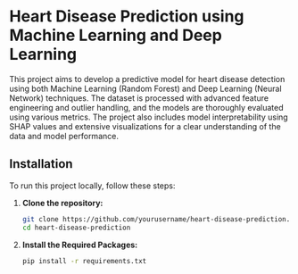 # Heart Disease Prediction using Machine Learning and Deep Learning

This project aims to develop a predictive model for heart disease detection using both Machine Learning (Random Forest) and Deep Learning (Neural Network) techniques. The dataset is processed with advanced feature engineering and outlier handling, and the models are thoroughly evaluated using various metrics. The project also includes model interpretability using SHAP values and extensive visualizations for a clear understanding of the data and model performance.

## Installation

To run this project locally, follow these steps:

1. **Clone the repository:**

   ```bash
   git clone https://github.com/yourusername/heart-disease-prediction.git
   cd heart-disease-prediction

2. **Install the Required Packages:**
    ```bash
   pip install -r requirements.txt

